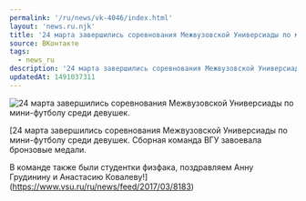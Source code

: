 ```yaml
---
permalink: '/ru/news/vk-4046/index.html'
layout: 'news.ru.njk'
title: '24 марта завершились соревнования Межвузовской Универсиады по мини-футболу среди девушек.'
source: ВКонтакте
tags:
  - news_ru
description: '24 марта завершились соревнования Межвузовской Универсиады по мини-футболу среди девушек.'
updatedAt: 1491037311
---
```

![24 марта завершились соревнования Межвузовской Универсиады по мини-футболу среди девушек.](https://sun9-73.userapi.com/c626326/v626326481/6fb8c/aA92vwQWJ7I.jpg)

[24 марта завершились соревнования Межвузовской Универсиады по мини-футболу среди девушек. Сборная команда ВГУ завоевала бронзовые медали.

В команде также были студентки физфака, поздравляем Анну Грудинину и Анастасию Ковалеву!](https://www.vsu.ru/ru/news/feed/2017/03/8183)
